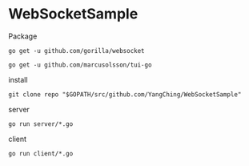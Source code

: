 # WebSocketSample

Package
```
go get -u github.com/gorilla/websocket

go get -u github.com/marcusolsson/tui-go
```
install
```
git clone repo "$GOPATH/src/github.com/YangChing/WebSocketSample"
```
server
```
go run server/*.go
```
client
```
go run client/*.go
```
